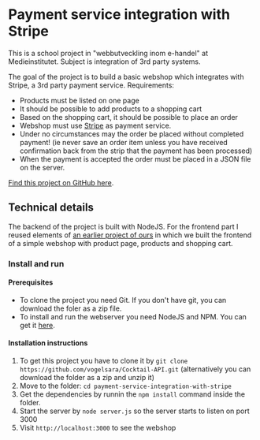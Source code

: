 # Payment service integration with Stripe

This is a school project in "webbutveckling inom e-handel" at Medieinstitutet. Subject is integration of 3rd party systems.

The goal of the project is to build a basic webshop which integrates with Stripe, a 3rd party payment service. Requirements:

* Products must be listed on one page
* It should be possible to add products to a shopping cart
* Based on the shopping cart, it should be possible to place an order
* Webshop must use [Stripe](https://stripe.com/docs/testing) as payment service.
* Under no circumstances may the order be placed without completed payment! (ie never save an order item unless you have received confirmation back from the strip that the payment has been processed)
* When the payment is accepted the order must be placed in a JSON file on the server.

[Find this project on GitHub here](https://github.com/vogelsara/payment-service-integration-with-stripe).

## Technical details

The backend of the project is built with NodeJS. For the frontend part I reused elements of [an earlier project of ours](https://github.com/vogelsara/TechStore) in which we built the frontend of a simple webshop with product page, products and shopping cart.

### Install and run

#### Prerequisites

* To clone the project you need Git. If you don't have git, you can download the foler as a zip file.
* To install and run the webserver you need NodeJS and NPM. You can get it [here](https://www.npmjs.com/get-npm).

#### Installation instructions

1. To get this project you have to clone it by `git clone https://github.com/vogelsara/Cocktail-API.git` (alternatively you can download the folder as a zip and unzip it)
2. Move to the folder: `cd payment-service-integration-with-stripe`
3. Get the dependencies by runnin the `npm install` command inside the folder.
4. Start the server by `node server.js` so the server starts to listen on port 3000
5. Visit `http://localhost:3000` to see the webshop